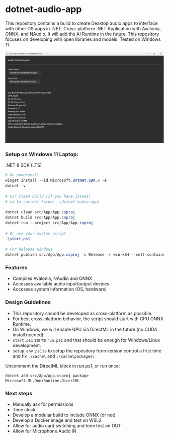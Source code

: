 # dotnet-audio-app

This repository contains a build to create Desktop audio apps to interface with other OS apps in .NET. Cross-platform .NET Application with Avalonia, ONNX, and NAudio. It will add the AI Runtime in the future. This repository focuses on developing with open libraries and models. Tested on Windows 11.

![.NET Audio Controller Interface](.\media\20250911.png)

### Setup on Windows 11 Laptop:
.NET 8 SDK (LTS)

```powershell
# On powershell
winget install --id Microsoft.DotNet.SDK.8 -e
dotnet -v

# For clean build (if you have issues)  
# cd to current folder .\dotnet-audio-app\  

dotnet clean src/App/App.csproj  
dotnet build src/App/App.csproj  
dotnet run --project src/App/App.csproj  

# Or use your custom script  
.\start.ps1 

# For Release Windows
dotnet publish src/App/App.csproj -c Release -r win-x64 --self-contained true   
```  

### Features

- Compiles Avalonia, NAudio and ONNX
- Accesses available audio input/output devices
- Accesses system information (OS, hardware)


### Design Guidelines

- This repository should be developed as cross-platform as possible.
- For best cross-platform behavior, the script should start with CPU ONNX Runtime. 
- On Windows, we will enable GPU via DirectML in the future (no CUDA install needed):
- `start.ps1` starts `run.ps1` and that should be enough for Windows/Linux development.
- `setup_env.ps1` is to setup the repository from version control a first time and fix `.\cache\` and `.\cache\packages\`

Uncomment the DirectML block in run.ps1, or run once:  
  
```
dotnet add src/App/App.csproj package Microsoft.ML.OnnxRuntime.DirectML
```    

### Next steps

- Manually ask for permissions
- Time clock
- Develop a modular build to include ONNX (or not)
- Develop a Docker image and test on WSL2
- Allow for audio card switching and tone test on OUT
- Allow for Microphone Audio IN

